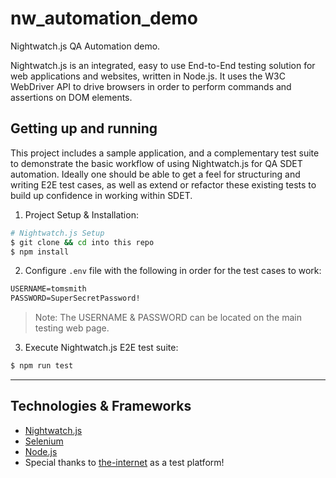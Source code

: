 # nw_automation_demo

Nightwatch.js QA Automation demo.

Nightwatch.js is an integrated, easy to use End-to-End testing solution for web applications and websites, written in Node.js. It uses the W3C WebDriver API to drive browsers in order to perform commands and assertions on DOM elements.

## Getting up and running

This project includes a sample application, and a complementary test suite to demonstrate the basic workflow of using Nightwatch.js for QA SDET automation. Ideally one should be able to get a feel for structuring and writing E2E test cases, as well as extend or refactor these existing tests to build up confidence in working within SDET.

1. Project Setup & Installation:

```sh
# Nightwatch.js Setup
$ git clone && cd into this repo
$ npm install
```

2. Configure `.env` file with the following in order for the test cases to work:

```md
USERNAME=tomsmith
PASSWORD=SuperSecretPassword!
```

> Note: The USERNAME & PASSWORD can be located on the main testing web page.

3. Execute Nightwatch.js E2E test suite:

```sh
$ npm run test
```

---

## Technologies & Frameworks

- [Nightwatch.js](https://nightwatchjs.org/)
- [Selenium](https://www.selenium.dev/)
- [Node.js](https://nodejs.org/)
- Special thanks to [the-internet](http://the-internet.herokuapp.com/) as a test platform!
